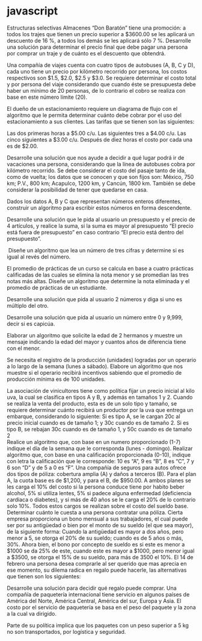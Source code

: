 # javascript

Estructuras selectivas
Almacenes “Don Baratón” tiene una promoción: a todos los trajes que tienen un precio superior a $3600.00 se les aplicará un descuento de 16 %, a todos los demás se les aplicará sólo 7 %. Desarrolle una solución para determinar el precio final que debe pagar una persona por comprar un traje y de cuánto es el descuento que obtendrá.

Una compañía de viajes cuenta con cuatro tipos de autobuses (A, B, C y D), cada uno tiene un precio por kilómetro recorrido por persona, los costos respectivos son $1.5, $2.0, $2.5 y $3.0. Se requiere determinar el costo total y por persona del viaje considerando que cuando éste se presupuesta debe haber un mínimo de 20 personas, de lo contrario el cobro se realiza con base en este número límite (20).


El dueño de un estacionamiento requiere un diagrama de flujo con el algoritmo que le permita determinar cuánto debe cobrar por el uso del estacionamiento a sus clientes. Las tarifas que se tienen son las siguientes: 

Las dos primeras horas a $5.00 c/u.
Las siguientes tres a $4.00 c/u.
Las cinco siguientes a $3.00 c/u.
Después de diez horas el costo por cada una es de $2.00.

Desarrolle una solución que nos ayude a decidir a qué lugar podrá ir de vacaciones una persona, considerando que la línea de autobuses cobra por kilómetro recorrido. Se debe considerar el costo del pasaje tanto de ida, como de vuelta; los datos que se conocen y que son fijos son: México, 750 km; P.V., 800 km; Acapulco, 1200 km, y Cancún, 1800 km. También se debe considerar la posibilidad de tener que quedarse en casa.

Dados los datos A, B y C que representan números enteros diferentes, construir un algoritmo para escribir estos números en forma descendente. 

Desarrolle una solución que le pida al usuario un presupuesto y el precio de 4 artículos, y realice la suma, si la suma es mayor al presupuesto “El precio está fuera de presupuesto” en caso contrario “El precio está dentro del presupuesto”.

 Diseñe un algoritmo que lea un número de tres cifras y determine si es igual al revés del número.

El promedio de prácticas de un curso se calcula en base a cuatro prácticas calificadas de las cuales se elimina la nota menor y se promedian las tres notas más altas. Diseñe un algoritmo que determine la nota eliminada y el promedio de prácticas de un estudiante.

Desarrolle una solución que pida al usuario 2 números y diga si uno es múltiplo del otro.

Desarrolle una solución que pida al usuario un número entre 0 y 9,999, decir si es capicúa.

Elaborar un algoritmo que solicite la edad de 2 hermanos y muestre un mensaje indicando la edad del mayor y cuantos años de diferencia tiene con el menor.


Se necesita el registro de la producción (unidades) logradas por un operario a lo largo de la semana (lunes a sábado). Elabore un algoritmo que nos muestre si el operario recibirá incentivos sabiendo que el promedio de producción mínima es de 100 unidades.

La asociación de vinicultores tiene como política fijar un precio inicial al kilo uva, la cual se clasifica en tipos A y B, y además en tamaños 1 y 2. Cuando se realiza la venta del producto, esta es de un solo tipo y tamaño, se requiere determinar cuánto recibirá un productor por la uva que entrega un embarque, considerando lo siguiente:
Si es tipo A, se le cargan 20c al precio inicial cuando es de tamaño 1; y 30c cuando es de tamaño 2.
Si es tipo B, se rebajan 30c cuando es de tamaño 1, y 50c cuando es de tamaño 2  
Realice un algoritmo que, con base en un numero proporcionado (1-7) indique el día de la semana que le corresponda (lunes - domingo).
Realizar algoritmo que, con base en una calificación proporcionada (0-10), indique con letra la calificación que le corresponde: 10 es “A”, 9 es “B”, 8 es “C”, 7 y 6 son “D” y de 5 a 0 es “F”.
Una compañía de seguros para autos ofrece dos tipos de póliza: cobertura amplia (A) y daños a terceros (B). Para el plan A, la cuota base es de $1,200, y para el B, de $950.00. A ambos planes se les carga el 10% del costo si la persona conduce tiene por habito beber alcohol, 5% si utiliza lentes, 5% si padece alguna enfermedad (deficiencia cardiaca o diabetes), y si más de 40 años se le carga el 20% de lo contrario solo 10%.
Todos estos cargos se realizan sobre el costo del sueldo base.
Determinar cuánto le cuesta a una persona contratar una póliza.
Cierta empresa proporciona un bono mensual a sus trabajadores, el cual puede ser por su antigüedad o bien por el monto de su sueldo (el que sea mayor), de la siguiente forma:
Cuando la antigüedad es mayor a dos años, pero menor a 5, se otorga el 20% de su sueldo; cuando es de 5 años o más, 30%. Ahora bien, el bono por concepto de sueldo es si este es menor a $1000 se da 25% de este, cuando este es mayor a $1000, pero menor igual a $3500, se otorga el 15% de su sueldo, para más de 3500 el 10%. 
El 14 de febrero una persona desea comprarle al ser querido que mas aprecia en ese momento, su dilema radica en regalo puede hacerle, las alternativas que tienen son los siguientes:








Desarrolle una solución para decidir qué regalo puede comprar.
Una compañía de paquetería internacional tiene servicio en algunos países de América del Norte, América Central, América del sur, Europa y Asia.
El costo por el servicio de paquetería se basa en el peso del paquete y la zona a la cual va dirigido.

Parte de su política implica que los paquetes con un peso superior a 5 kg no son transportados, por logística y seguridad.

